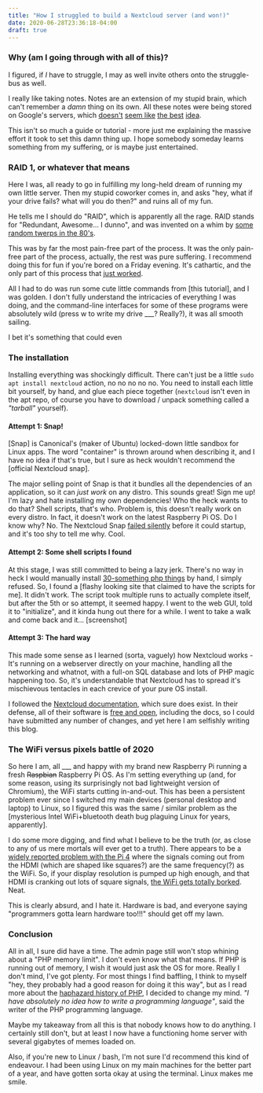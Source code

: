 ```yaml
---
title: "How I struggled to build a Nextcloud server (and won!)"
date: 2020-06-28T23:36:18-04:00
draft: true
---
```


### Why (am I going through with all of this)?
I figured, if *I* have to struggle, I may as well invite others onto the struggle-bus as well.

I really like taking notes. Notes are an extension of my stupid brain, which can't remember a *damn* thing on its own. All these notes were being stored on Google's servers, which [doesn't](https://en.wikipedia.org/wiki/PRISM_(surveillance_program)) [seem like](https://www.gnu.org/proprietary/malware-google.en.html) [the best](https://www.washingtonpost.com/technology/2019/06/21/google-chrome-has-become-surveillance-software-its-time-switch/) [idea](https://www.eff.org/deeplinks/2020/03/google-says-it-doesnt-sell-your-data-heres-how-company-shares-monetizes-and).

This isn't so much a guide or tutorial - more just me explaining the massive effort it took to set this damn thing up. I hope somebody someday learns something from my suffering, or is maybe just entertained.

### RAID 1, or whatever that means
Here I was, all ready to go in fulfilling my long-held dream of running my own little server. Then my stupid coworker comes in, and asks "hey, what if your drive fails? what will you do then?" and ruins all of my fun. 

He tells me I should do "RAID", which is apparently all the rage. RAID stands for "Redundant, Awesome... I dunno", and was invented on a whim by [some random twerps in the 80's](https://en.wikipedia.org/wiki/RAID#History).

This was by far the most pain-free part of the process. It was the only pain-free part of the process, actually, the rest was pure suffering. I recommend doing this for fun if you're bored on a Friday evening. It's cathartic, and the only part of this process that [just worked](https://www.youtube.com/watch?v=nVqcxarP9J4).

All I had to do was run some cute little commands from [this tutorial], and I was golden. I don't fully understand the intricacies of everything I was doing, and the command-line interfaces for some of these programs were absolutely wild (press w to write my drive ___? Really?), it was all smooth sailing.

I bet it's something that could even 

### The installation
Installing everything was shockingly difficult. There can't just be a little `sudo apt install nextcloud` action, no no no no no. You need to install each little bit yourself, by hand, and glue each piece together (`nextcloud` isn't even in the apt repo, of course you have to download / unpack something called a *"tarball"* yourself).

#### Attempt 1: Snap!
[Snap] is Canonical's (maker of Ubuntu) locked-down little sandbox for Linux apps. The word "container" is thrown around when describing it, and I have no idea if that's true, but I sure as heck wouldn't recommend the [official Nextcloud snap].

The major selling point of Snap is that it bundles all the dependencies of an application, so it can *just work* on any distro. This sounds great! Sign me up! I'm lazy and hate installing my own dependencies! Who the heck wants to do that? Shell scripts, that's who. Problem is, this doesn't really work on every distro. In fact, it doesn't work on the latest Raspberry Pi OS. Do I know why? No. The Nextcloud Snap [failed silently](https://en.wikipedia.org/wiki/Fail-silent_system) before it could startup, and it's too shy to tell me why. Cool.

#### Attempt 2: Some shell scripts I found
At this stage, I was still committed to being a lazy jerk. There's no way in heck I would manually install [30-something php things](https://docs.nextcloud.com/server/latest/admin_manual/installation/source_installation.html#prerequisites-for-manual-installation) by hand, I simply refused. So, I found a [flashy looking site that claimed to have the scripts for me]. It didn't work. The script took multiple runs to actually complete itself, but after the 5th or so attempt, it seemed happy. I went to the web GUI, told it to "initialize", and it kinda hung out there for a while. I went to take a walk and come back and it... [screenshot]

#### Attempt 3: The hard way
This made some sense as I learned (sorta, vaguely) how Nextcloud works - It's running on a webserver directly on your machine, handling all the networking and whatnot, with a full-on SQL database and lots of PHP magic happening too. So, it's understandable that Nextcloud has to spread it's mischievous tentacles in each crevice of your pure OS install.

I followed the [Nextcloud documentation](https://docs.nextcloud.com/server/latest/admin_manual/index.html), which sure does exist. In their defense, all of their software is [free and open](https://en.wikipedia.org/wiki/Free_and_open-source_software), including the docs, so I could have submitted any number of changes, and yet here I am selfishly writing this blog.

### The WiFi versus pixels battle of 2020
So here I am, all ___ and happy with my brand new Raspberry Pi running a fresh ~~Raspbian~~ Raspberry Pi OS. As I'm setting everything up (and, for some reason, using its surprisingly not bad lightweight version of Chromium), the WiFi starts cutting in-and-out. This has been a persistent problem ever since I switched my main devices (personal desktop and laptop) to Linux, so I figured this was the same / similar problem as the [mysterious Intel WiFi+bluetooth death bug plaguing Linux for years, apparently].

I do some more digging, and find what I believe to be the truth (or, as close to any of us mere mortals will ever get to a truth). There appears to be a [widely reported problem with the Pi 4](https://www.raspberrypi.org/forums/viewtopic.php?t=247982) where the signals coming out from the HDMI (which are shaped like squares?) are the same frequency(?) as the WiFi. So, if your display resolution is pumped up high enough, and that HDMI is cranking out lots of square signals, [the WiFi gets totally borked](https://www.raspberrypi.org/forums/viewtopic.php?p=1514642&sid=b811be4b798c7ab50d7626c691b5cc26#p1514642). Neat.

This is clearly absurd, and I hate it. Hardware is bad, and everyone saying "programmers gotta learn hardware too!!!" should get off my lawn. 

### Conclusion
All in all, I sure did have a time. The admin page still won't stop whining about a "PHP memory limit". I don't even know what that means. If PHP is running out of memory, I wish it would just ask the OS for more. Really I don't mind, I've got plenty. For most things I find baffling, I think to myself "hey, they probably had a good reason for doing it this way", but as I read more about the [haphazard history of PHP](https://en.wikipedia.org/wiki/PHP#Early_history), I decided to change my mind. *"I have absolutely no idea how to write a programming language"*, said the writer of the PHP programming language.

Maybe my takeaway from all this is that nobody knows how to do anything. I certainly still don't, but at least I now have a functioning home server with several gigabytes of memes loaded on.

Also, if you're new to Linux / bash, I'm not sure I'd recommend this kind of endeavour. I had been using Linux on my main machines for the better part of a year, and have gotten sorta okay at using the terminal. Linux makes me smile. 
